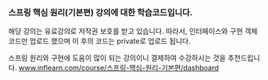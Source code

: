 ### 스프링 핵심 원리(기본편) 강의에 대한 학습코드입니다.

해당 강의는 유료강의로 저작권 보호를 받고 있습니다.
따라서, 인터페이스와 구현 객체 코드만 업로드 했으며 이 후의 코드는 private로 업로드 됩니다.

스프링 원리와 구현에 도움이 많이 되는 강의이니 결제하여 수강하시는 것을 추천드립니다.
www.inflearn.com/course/스프링-핵심-원리-기본편/dashboard
